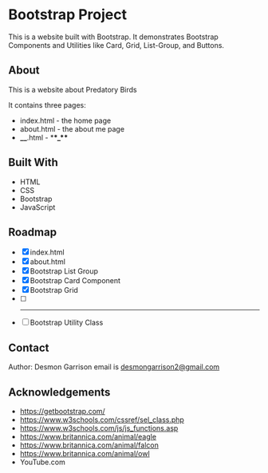 # Bootstrap Project

This is a website built with Bootstrap. It demonstrates Bootstrap Components and Utilities like Card, Grid, List-Group, and Buttons.

## About

This is a website about Predatory Birds

It contains three pages:

- index.html - the home page
- about.html - the about me page
- **\_\_**.html - \***\*\_\*\***

## Built With

- HTML
- CSS
- Bootstrap
- JavaScript

## Roadmap

- [x] index.html
- [x] about.html
- [x] Bootstrap List Group
- [x] Bootstrap Card Component
- [x] Bootstrap Grid
- [ ] ***
- [ ] Bootstrap Utility Class

## Contact

Author: Desmon Garrison email is desmongarrison2@gmail.com

## Acknowledgements

- https://getbootstrap.com/
- https://www.w3schools.com/cssref/sel_class.php
- https://www.w3schools.com/js/js_functions.asp
- https://www.britannica.com/animal/eagle
- https://www.britannica.com/animal/falcon
- https://www.britannica.com/animal/owl
- YouTube.com
